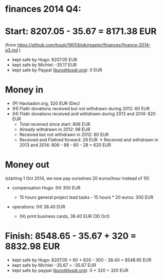 # finances 2014 Q4:

# Start: 8207.05 - 35.67  = 8171.38 EUR
(from https://github.com/tosdr/1901/blob/master/finances/finance-2014-q3.md )

* kept safe by Hugo: 8207.05 EUR
* kept safe by Michiel: -35.17 EUR
* kept safe by Paypal (buro@tosdr.org): 0 EUR

# Money in

* (P) Hackadon.org, 320 EUR (Dec)
* (H) Flattr donations received but not withdrawn during 2012: 60 EUR
* (H) Flattr donations received and withdrawn during 2013 and 2014: 620 EUR
   * Total received since start: 806 EUR
   * Already withdrawn in 2012: 98 EUR
   * Received but not withdrawn in 2012: 60 EUR
   * Received and Flattred forward:  28 EUR
   -> Received and withdrawn in 2013 and 2014: 806 - 98 - 60 - 28 = 620 EUR

# Money out

(starting 1 Oct 2014, we now pay ourselves 20 euros/hour instead of 10)

* compensation Hugo: (H) 300 EUR
    * 15 hours general project lead tasks - 15 hours * 20 euros: 300 EUR

* operations: (H) 38.40 EUR
    * (H) print business cards, 38.40 EUR (30 Oct)

# Finish: 8548.65 - 35.67 + 320 = 8832.98 EUR

* kept safe by Hugo: 8207.05 + 60 + 620 - 300 - 38.40 = 8548.65 EUR
* kept safe by Michiel: -35.67 = -35.67 EUR
* kept safe by paypal (buro@tosdr.org): 0 + 320 = 320 EUR
